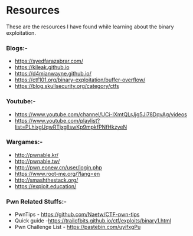 # Resources

These are the resources I have found while learning about the binary exploitation.

### Blogs:-

* <https://syedfarazabrar.com/>
* <https://kileak.github.io>
* <https://d4mianwayne.github.io/>
* <https://ctf101.org/binary-exploitation/buffer-overflow/>
* <https://blog.skullsecurity.org/category/ctfs>

### Youtube:-

* <https://www.youtube.com/channel/UCi-IXmtQLrJjg5Ji78DqvAg/videos>
* <https://www.youtube.com/playlist?list=PLhixgUqwRTjxglIswKp9mpkfPNfHkzyeN>

### Wargames:-

* <http://pwnable.kr/>
* <http://pwnable.tw/>
* <http://pwn.eonew.cn/user/login.php>
* <https://www.root-me.org/?lang=en>
* <http://smashthestack.org/>
* <https://exploit.education/>


### Pwn Related Stuffs:-

* PwnTips - <https://github.com/Naetw/CTF-pwn-tips>
* Quick guide -<https://trailofbits.github.io/ctf/exploits/binary1.html>
* Pwn Challenge List - <https://pastebin.com/uyifxgPu>